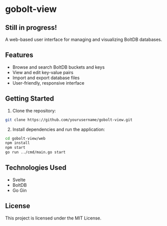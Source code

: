 # gobolt-view

## Still in progress!

A web-based user interface for managing and visualizing BoltDB databases.

## Features

- Browse and search BoltDB buckets and keys
- View and edit key-value pairs
- Import and export database files
- User-friendly, responsive interface

## Getting Started

1. Clone the repository:
  ```bash
  git clone https://github.com/yourusername/gobolt-view.git
  ```
2. Install dependencies and run the application:
  ```bash
  cd gobolt-view/web
  npm install
  npm start
  go run ../cmd/main.go start
  ```

## Technologies Used

- Svelte
- BoltDB
- Go Gin

## License

This project is licensed under the MIT License.
